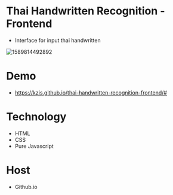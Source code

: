 # Thai Handwritten Recognition - Frontend
- Interface for input thai handwritten

![1589814492892](https://user-images.githubusercontent.com/25294734/82229109-342eb400-9954-11ea-8b0f-8e15b5ab6d3e.gif)

# Demo
- https://kzis.github.io/thai-handwritten-recognition-frontend/#

# Technology
- HTML
- CSS
- Pure Javascript

# Host
- Github.io

